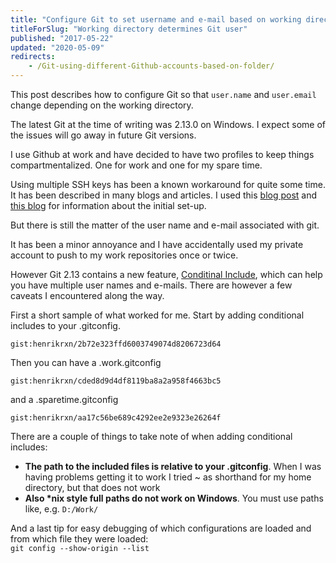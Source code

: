 ```yaml
---
title: "Configure Git to set username and e-mail based on working directory"
titleForSlug: "Working directory determines Git user"
published: "2017-05-22"
updated: "2020-05-09"
redirects:
    - /Git-using-different-Github-accounts-based-on-folder/
---
```

This post describes how to configure Git so that `user.name` and `user.email` change
 depending on the working directory.

The latest Git at the time of writing was 2.13.0 on Windows. I expect some of
 the issues will go away in future Git versions.

I use Github at work and have decided to have two profiles to keep things
 compartmentalized. One for work and one for my spare time.

Using multiple SSH keys has been a known workaround for quite some time. It has
 been described in many blogs and articles. I used this
  [blog post](https://ricardianambivalence.com/2013/09/22/github-for-work-and-play-multiple-accounts/)
  and [this blog](https://code.tutsplus.com/tutorials/quick-tip-how-to-work-with-github-and-multiple-accounts--net-22574)
  for information about the initial set-up.

But there is still the matter of the user name and e-mail associated with git.

It has been a minor annoyance and I have accidentally used my private account to
 push to my work repositories once or twice.

However Git 2.13 contains a new feature,
 [Conditinal Include](https://git-scm.com/docs/git-config#_includes),
  which can help you have multiple user names and e-mails. There are however a
   few caveats I encountered along the way.

First a short sample of what worked for me. Start by adding conditional includes
 to your .gitconfig.

`gist:henrikrxn/2b72e323ffd6003749074d8206723d64`

Then you can have a .work.gitconfig

`gist:henrikrxn/cded8d9d4df8119ba8a2a958f4663bc5`

and a .sparetime.gitconfig

`gist:henrikrxn/aa17c56be689c4292ee2e9323e26264f`

There are a couple of things to take note of when adding conditional includes:

* **The path to the included files is relative to your .gitconfig**. When I was
 having problems getting it to work I tried ~ as shorthand for my home directory,
  but that does not work
* **Also \*nix style full paths do not work on Windows**. You must use paths
 like, e.g. `D:/Work/`

And a last tip for easy debugging of which configurations are loaded and from
 which file they were loaded:  
`git config --show-origin --list`
